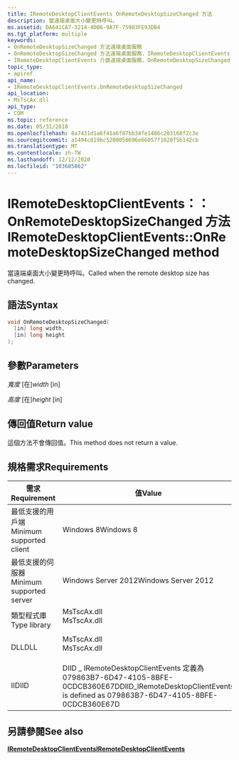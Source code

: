 ```yaml
---
title: IRemoteDesktopClientEvents OnRemoteDesktopSizeChanged 方法
description: 當遠端桌面大小變更時呼叫。
ms.assetid: DA641CA7-3214-4DB6-9A7F-75903FE93DB4
ms.tgt_platform: multiple
keywords:
- OnRemoteDesktopSizeChanged 方法遠端桌面服務
- OnRemoteDesktopSizeChanged 方法遠端桌面服務，IRemoteDesktopClientEvents 介面
- IRemoteDesktopClientEvents 介面遠端桌面服務，OnRemoteDesktopSizeChanged 方法
topic_type:
- apiref
api_name:
- IRemoteDesktopClientEvents.OnRemoteDesktopSizeChanged
api_location:
- MsTscAx.dll
api_type:
- COM
ms.topic: reference
ms.date: 05/31/2018
ms.openlocfilehash: 8a7431d1a6f41a6f87bb34fe1486c203168f2c3e
ms.sourcegitcommit: a1494c819bc5200050696e66057f1020f5b142cb
ms.translationtype: MT
ms.contentlocale: zh-TW
ms.lasthandoff: 12/12/2020
ms.locfileid: "103685862"
---
```

# <a name="iremotedesktopclienteventsonremotedesktopsizechanged-method"></a><span data-ttu-id="fd848-106">IRemoteDesktopClientEvents：： OnRemoteDesktopSizeChanged 方法</span><span class="sxs-lookup"><span data-stu-id="fd848-106">IRemoteDesktopClientEvents::OnRemoteDesktopSizeChanged method</span></span>

<span data-ttu-id="fd848-107">當遠端桌面大小變更時呼叫。</span><span class="sxs-lookup"><span data-stu-id="fd848-107">Called when the remote desktop size has changed.</span></span>

## <a name="syntax"></a><span data-ttu-id="fd848-108">語法</span><span class="sxs-lookup"><span data-stu-id="fd848-108">Syntax</span></span>


```C++
void OnRemoteDesktopSizeChanged(
  [in] long width,
  [in] long height
);
```



## <a name="parameters"></a><span data-ttu-id="fd848-109">參數</span><span class="sxs-lookup"><span data-stu-id="fd848-109">Parameters</span></span>

<dl> <dt>

<span data-ttu-id="fd848-110">*寬度* \[在\]</span><span class="sxs-lookup"><span data-stu-id="fd848-110">*width* \[in\]</span></span>
</dt> <dd></dd> <dt>

<span data-ttu-id="fd848-111">*高度* \[在\]</span><span class="sxs-lookup"><span data-stu-id="fd848-111">*height* \[in\]</span></span>
<span data-ttu-id="fd848-112"></dt> <dd></dd> </dl></span><span class="sxs-lookup"><span data-stu-id="fd848-112"></dt> <dd></dd> </dl></span></span>

## <a name="return-value"></a><span data-ttu-id="fd848-113">傳回值</span><span class="sxs-lookup"><span data-stu-id="fd848-113">Return value</span></span>

<span data-ttu-id="fd848-114">這個方法不會傳回值。</span><span class="sxs-lookup"><span data-stu-id="fd848-114">This method does not return a value.</span></span>

## <a name="requirements"></a><span data-ttu-id="fd848-115">規格需求</span><span class="sxs-lookup"><span data-stu-id="fd848-115">Requirements</span></span>



| <span data-ttu-id="fd848-116">需求</span><span class="sxs-lookup"><span data-stu-id="fd848-116">Requirement</span></span> | <span data-ttu-id="fd848-117">值</span><span class="sxs-lookup"><span data-stu-id="fd848-117">Value</span></span> |
|-------------------------------------|------------------------------------------------------------------------------------------------|
| <span data-ttu-id="fd848-118">最低支援的用戶端</span><span class="sxs-lookup"><span data-stu-id="fd848-118">Minimum supported client</span></span><br/> | <span data-ttu-id="fd848-119">Windows 8</span><span class="sxs-lookup"><span data-stu-id="fd848-119">Windows 8</span></span><br/>                                                                           |
| <span data-ttu-id="fd848-120">最低支援的伺服器</span><span class="sxs-lookup"><span data-stu-id="fd848-120">Minimum supported server</span></span><br/> | <span data-ttu-id="fd848-121">Windows Server 2012</span><span class="sxs-lookup"><span data-stu-id="fd848-121">Windows Server 2012</span></span><br/>                                                                 |
| <span data-ttu-id="fd848-122">類型程式庫</span><span class="sxs-lookup"><span data-stu-id="fd848-122">Type library</span></span><br/>             | <dl> <span data-ttu-id="fd848-123"><dt>MsTscAx.dll</dt></span><span class="sxs-lookup"><span data-stu-id="fd848-123"><dt>MsTscAx.dll</dt></span></span> </dl>         |
| <span data-ttu-id="fd848-124">DLL</span><span class="sxs-lookup"><span data-stu-id="fd848-124">DLL</span></span><br/>                      | <dl> <span data-ttu-id="fd848-125"><dt>MsTscAx.dll</dt></span><span class="sxs-lookup"><span data-stu-id="fd848-125"><dt>MsTscAx.dll</dt></span></span> </dl>         |
| <span data-ttu-id="fd848-126">IID</span><span class="sxs-lookup"><span data-stu-id="fd848-126">IID</span></span><br/>                      | <span data-ttu-id="fd848-127">DIID \_ IRemoteDesktopClientEvents 定義為079863B7-6D47-4105-8BFE-0CDCB360E67D</span><span class="sxs-lookup"><span data-stu-id="fd848-127">DIID\_IRemoteDesktopClientEvents is defined as 079863B7-6D47-4105-8BFE-0CDCB360E67D</span></span><br/> |



## <a name="see-also"></a><span data-ttu-id="fd848-128">另請參閱</span><span class="sxs-lookup"><span data-stu-id="fd848-128">See also</span></span>

<dl> <dt>

[<span data-ttu-id="fd848-129">**IRemoteDesktopClientEvents**</span><span class="sxs-lookup"><span data-stu-id="fd848-129">**IRemoteDesktopClientEvents**</span></span>](iremotedesktopclientevents.md)
</dt> </dl>

 

 





